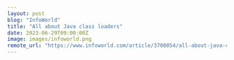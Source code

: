```yaml
---
layout: post
blog: "InfoWorld"
title: "All about Java class loaders"
date: 2023-06-29T09:00:00Z
image: images/infoworld.png
remote_url: "https://www.infoworld.com/article/3700054/all-about-java-class-loaders.html#tk.rss_applicationdevelopment"
---
```

